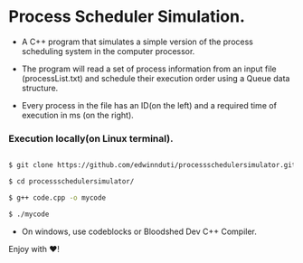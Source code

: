 # Process Scheduler Simulation.

* A C++ program that simulates a simple version of the process scheduling system in the computer processor.

* The program will read a set of process information from an input file (processList.txt) and schedule their execution order using a Queue data structure.

* Every process in the file has an ID(on the left) and a required time of execution in ms (on the right).

### Execution locally(on Linux terminal).
```bash

$ git clone https://github.com/edwinnduti/processschedulersimulator.git

$ cd processschedulersimulator/

$ g++ code.cpp -o mycode

$ ./mycode
```

* On windows, use codeblocks or Bloodshed Dev C++ Compiler.

Enjoy with ❤️!